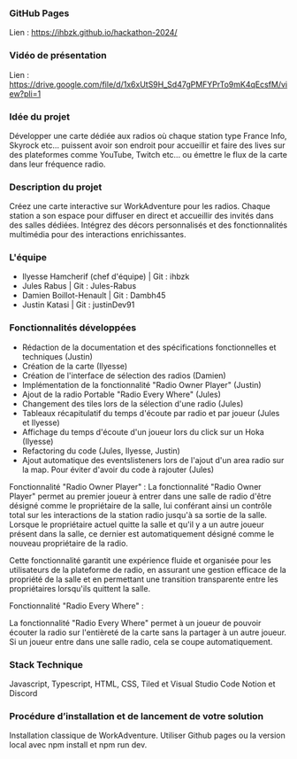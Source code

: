 ### GitHub Pages

Lien : https://ihbzk.github.io/hackathon-2024/

### Vidéo de présentation

Lien : https://drive.google.com/file/d/1x6xUtS9H_Sd47gPMFYPrTo9mK4qEcsfM/view?pli=1

### **Idée du projet**
Développer une carte dédiée aux radios où chaque station type France Info, 
Skyrock etc… puissent avoir son endroit pour accueillir et faire des lives 
sur des plateformes comme YouTube, Twitch etc… ou émettre le flux de la 
carte dans leur fréquence radio.

### **Description du projet**


Créez une carte interactive sur WorkAdventure pour les radios. 
Chaque station a son espace pour diffuser en direct et accueillir 
des invités dans des salles dédiées. Intégrez des décors personnalisés 
et des fonctionnalités multimédia pour des interactions enrichissantes.

### L'équipe ###

- Ilyesse Hamcherif (chef d'équipe) | Git : ihbzk
- Jules Rabus | Git : Jules-Rabus
- Damien Boillot-Henault | Git : Dambh45
- Justin Katasi | Git : justinDev91

### **Fonctionnalités développées**

- Rédaction de la documentation et des spécifications fonctionnelles et techniques (Justin)
- Création de la carte (Ilyesse)
- Création de l'interface de sélection des radios (Damien)
- Implémentation de la fonctionnalité "Radio Owner Player" (Justin)
- Ajout de la radio Portable "Radio Every Where" (Jules)
- Changement des tiles lors de la sélection d'une radio (Jules)
- Tableaux récapitulatif du temps d'écoute par radio et par joueur (Jules et Ilyesse)
- Affichage du temps d'écoute d'un joueur lors du click sur un Hoka (Ilyesse)
- Refactoring du code (Jules, Ilyesse, Justin)
- Ajout automatique des eventslisteners lors de l'ajout d'un area radio sur la map. Pour éviter d'avoir du code à rajouter (Jules)

Fonctionnalité "Radio Owner Player" :
La fonctionnalité "Radio Owner Player" permet au premier joueur à entrer dans une salle de radio d'être désigné comme le propriétaire de la salle, lui conférant ainsi un contrôle total sur les interactions de la station radio jusqu'à sa sortie de la salle. Lorsque le propriétaire actuel quitte la salle et qu'il y a un autre joueur présent dans la salle, ce dernier est automatiquement désigné comme le nouveau propriétaire de la radio.

Cette fonctionnalité garantit une expérience fluide et organisée pour les utilisateurs de la plateforme de radio, en assurant une gestion efficace de la propriété de la salle et en permettant une transition transparente entre les propriétaires lorsqu'ils quittent la salle.

Fonctionnalité "Radio Every Where" :

La fonctionnalité "Radio Every Where" permet à un joueur de pouvoir écouter la radio sur l'entièreté de la carte sans la partager à un autre joueur. Si un joueur entre dans une salle radio, cela se coupe automatiquement.

### Stack Technique

Javascript, Typescript, HTML, CSS, 
Tiled et Visual Studio Code
Notion et Discord

### Procédure d’installation et de lancement de votre solution

Installation classique de WorkAdventure. Utiliser Github pages ou la version local avec npm install et npm run dev.

